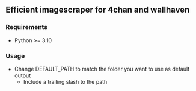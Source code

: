 ## Efficient imagescraper for 4chan and wallhaven

### Requirements
* Python >= 3.10

### Usage
* Change DEFAULT_PATH to match the folder you want to use as default output
    * Include a trailing slash to the path
